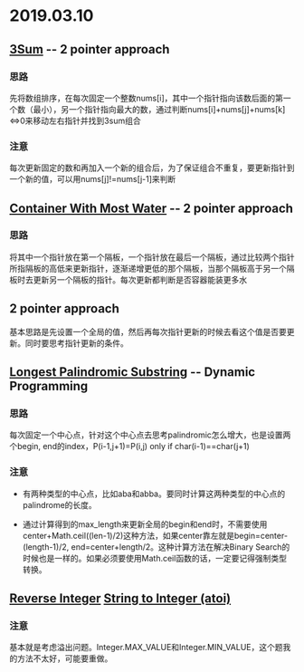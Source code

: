 # 2019.03.10

## [3Sum](https://leetcode.com/problems/3sum) -- 2 pointer approach

### 思路

先将数组排序，在每次固定一个整数nums[i]，其中一个指针指向该数后面的第一个数（最小），另一个指针指向最大的数，通过判断nums[i]+nums[j]+nums[k]<=>0来移动左右指针并找到3sum组合

### 注意

每次更新固定的数和再加入一个新的组合后，为了保证组合不重复，要更新指针到一个新的值，可以用nums[j]!=nums[j-1]来判断



## [Container With Most Water](https://leetcode.com/problems/container-with-most-water) -- 2 pointer approach

### 思路

将其中一个指针放在第一个隔板，一个指针放在最后一个隔板，通过比较两个指针所指隔板的高低来更新指针，逐渐递增更低的那个隔板，当那个隔板高于另一个隔板时去更新另一个隔板的指针。每次更新都判断是否容器能装更多水



## 2 pointer approach

基本思路是先设置一个全局的值，然后再每次指针更新的时候去看这个值是否要更新。同时要思考指针更新的条件。





## [Longest Palindromic Substring](https://leetcode.com/problems/longest-palindromic-substring) -- Dynamic Programming

### 思路

每次固定一个中心点，针对这个中心点去思考palindromic怎么增大，也是设置两个begin, end的index，P(i-1,j+1)=P(i,j) only if char(i-1)==char(j+1)

### 注意

- 有两种类型的中心点，比如aba和abba。要同时计算这两种类型的中心点的palindrome的长度。

- 通过计算得到的max_length来更新全局的begin和end时，不需要使用center+Math.ceil((len-1)/2)这种方法，如果center靠左就是begin=center-(length-1)/2, end=center+length/2。这种计算方法在解决Binary Search的时候也是一样的。如果必须要使用Math.ceil函数的话，一定要记得强制类型转换。





## [Reverse Integer](https://leetcode.com/problems/reverse-integer)  [String to Integer (atoi)](https://leetcode.com/problems/string-to-integer-atoi)  

### 注意

基本就是考虑溢出问题。Integer.MAX_VALUE和Integer.MIN_VALUE，这个题我的方法不太好，可能要重做。